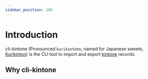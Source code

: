 ```yaml
---
sidebar_position: 100
---
```


# Introduction

cli-kintone (Pronounced `kurikɪntóʊn`, named for Japanese sweets, [Kurikinton](https://visitgifu.com/see-do/kurikinton/)) is the CLI tool to import and export [kintone](https://www.kintone.com/en-us/) records.

## Why cli-kintone
